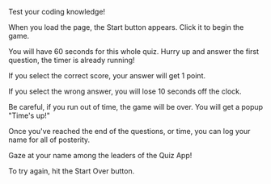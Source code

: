 Test your coding knowledge!

When you load the page, the Start button appears. Click it to begin the game. 

You will have 60 seconds for this whole quiz. Hurry up and answer the first question, the timer is already running!

If you select the correct score, your answer will get 1 point. 

If you select the wrong answer, you will lose 10 seconds off the clock. 

Be careful, if you run out of time, the game will be over. You will get a popup "Time's up!"

Once you've reached the end of the questions, or time, you can log your name for all of posterity. 

Gaze at your name among the leaders of the Quiz App!

To try again, hit the Start Over button. 

